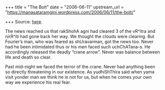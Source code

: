 +++
title = "The Bolt"
date = "2006-06-11"
upstream_url = "https://manasataramgini.wordpress.com/2006/06/11/the-bolt/"

+++
Source: [here](https://manasataramgini.wordpress.com/2006/06/11/the-bolt/).

The news reached us that rakShohA agni had cleared 3 of the vR^itra and nirR^iti had gone back her way. We thought the clouds were clearing. But Fourier’s man, who was feared as shUravarman, got the news too. Never had he been intimidated thus or his men faced such uchChATana-s. He accordingly released the deadly “crane arrow”. Never was balance between life and death so clear.

Past mid-night we faced the terror of the crane. Never had anything been so directly threatening in our existence. As yudhiShThira said when yama visit yonder man we think he is not for us, but when he comes your own way we experience his real fear.

